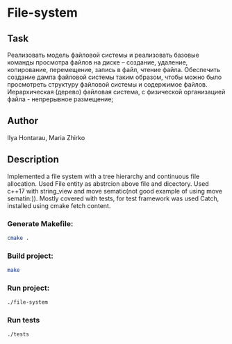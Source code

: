 # File-system
## Task
Реализовать модель файловой системы и реализовать базовые команды просмотра файлов на диске – создание, удаление, копирование, перемещение, запись в файл, чтение файла.
Обеспечить создание дампа файловой системы таким образом, чтобы можно было просмотреть структуру файловой системы и содержимое файлов.
Иерархическая (дерево) файловая система, с физической организацией файла -  непрерывное размещение;
## Author
 Ilya Hontarau, Maria Zhirko
## Description
Implemented a file system with a tree hierarchy and continuous file allocation. Used File entity as abstrcion above file and dicectory.
Used c++17 with string_view and move sematic(not good example of using move sematin:)).
Mostly covered with tests, for test framework was used Catch, installed using cmake fetch content.


### Generate Makefile:
```bash
cmake .
```
### Build project:
```bash
make
```
### Run project:
```bash
./file-system
```

### Run tests
```bash
./tests
```
